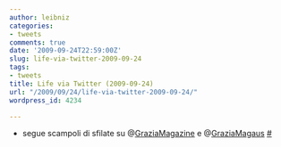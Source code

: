 ```yaml
---
author: leibniz
categories:
- tweets
comments: true
date: '2009-09-24T22:59:00Z'
slug: life-via-twitter-2009-09-24
tags:
- tweets
title: Life via Twitter (2009-09-24)
url: "/2009/09/24/life-via-twitter-2009-09-24/"
wordpress_id: 4234

---
```

* segue scampoli di sfilate su @[GraziaMagazine](http://twitter.com/GraziaMagazine) e @[GraziaMagaus](http://twitter.com/GraziaMagaus) [#](http://twitter.com/leibniz/statuses/4351573076)


